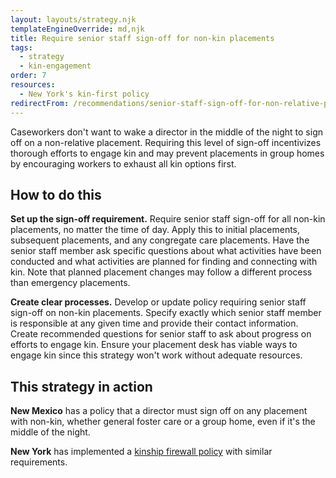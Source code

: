 ```yaml
---
layout: layouts/strategy.njk
templateEngineOverride: md,njk
title: Require senior staff sign-off for non-kin placements
tags:
  - strategy
  - kin-engagement
order: 7
resources:
  - New York's kin-first policy
redirectFrom: /recommendations/senior-staff-sign-off-for-non-relative-placements/
---
```

Caseworkers don't want to wake a director in the middle of the night to sign off on a non-relative placement. Requiring this level of sign-off incentivizes thorough efforts to engage kin and may prevent placements in group homes by encouraging workers to exhaust all kin options first.

## How to do this

**Set up the sign-off requirement.** Require senior staff sign-off for all non-kin placements, no matter the time of day. Apply this to initial placements, subsequent placements, and any congregate care placements. Have the senior staff member ask specific questions about what activities have been conducted and what activities are planned for finding and connecting with kin. Note that planned placement changes may follow a different process than emergency placements.

**Create clear processes.** Develop or update policy requiring senior staff sign-off on non-kin placements. Specify exactly which senior staff member is responsible at any given time and provide their contact information. Create recommended questions for senior staff to ask about progress on efforts to engage kin. Ensure your placement desk has viable ways to engage kin since this strategy won't work without adequate resources.

## This strategy in action

**New Mexico** has a policy that a director must sign off on any placement with non-kin, whether general foster care or a group home, even if it's the middle of the night.

**New York** has implemented a [kinship firewall policy](https://drive.google.com/file/d/1GeJN4ogdAmq0qWnkmdxFU4TNO7_WOcKQ/view) with similar requirements.[](https://www.grandfamilies.org/Portals/0/Documents/Wikihow/20-OCFS-ADM-18%20kinfirst%20firewall.pdf?ver=aRW2qPM7j_EMROWXTct8SA%3d%3d)